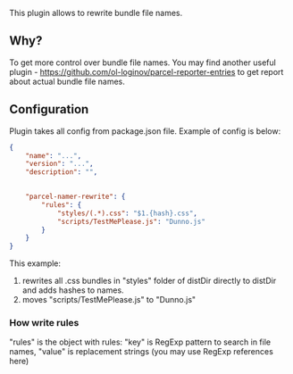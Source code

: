 This plugin allows to rewrite bundle file names.

## Why?

To get more control over bundle file names. 
You may find another useful plugin - https://github.com/ol-loginov/parcel-reporter-entries to
 get report about actual bundle file names. 

## Configuration

Plugin takes all config from package.json file. Example of config is below:

```json
{
    "name": "...",
    "version": "...",
    "description": "",

  
    "parcel-namer-rewrite": {
        "rules": {
            "styles/(.*).css": "$1.{hash}.css",
            "scripts/TestMePlease.js": "Dunno.js"
        }
    }
}
```

This example:
1) rewrites all .css bundles in "styles" folder of distDir directly to distDir and adds hashes to names.
2) moves "scripts/TestMePlease.js" to "Dunno.js"

### How write rules

"rules" is the object with rules: "key" is RegExp pattern to search in file names, "value" is replacement
 strings (you may use RegExp references here)


